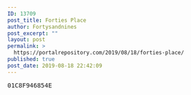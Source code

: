 ```yaml
---
ID: 13709
post_title: Forties Place
author: Fortysandnines
post_excerpt: ""
layout: post
permalink: >
  https://portalrepository.com/2019/08/18/forties-place/
published: true
post_date: 2019-08-18 22:42:09
---
```

<pre>01C8F946854E</pre>